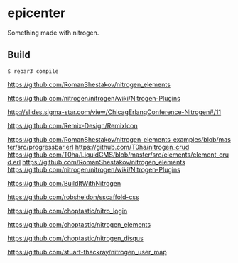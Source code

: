 epicenter
=====

Something made with nitrogen.

Build
-----

    $ rebar3 compile


https://github.com/RomanShestakov/nitrogen_elements

https://github.com/nitrogen/nitrogen/wiki/Nitrogen-Plugins

http://slides.sigma-star.com/view/ChicagErlangConference-Nitrogen#/11

https://github.com/Remix-Design/RemixIcon

https://github.com/RomanShestakov/nitrogen_elements_examples/blob/master/src/progressbar.erl
https://github.com/T0ha/nitrogen_crud
https://github.com/T0ha/LiquidCMS/blob/master/src/elements/element_crud.erl
https://github.com/RomanShestakov/nitrogen_elements
https://github.com/nitrogen/nitrogen/wiki/Nitrogen-Plugins

https://github.com/BuildItWithNitrogen

https://github.com/robsheldon/sscaffold-css

https://github.com/choptastic/nitro_login

https://github.com/choptastic/nitrogen_elements


https://github.com/choptastic/nitrogen_disqus

https://github.com/stuart-thackray/nitrogen_user_map
